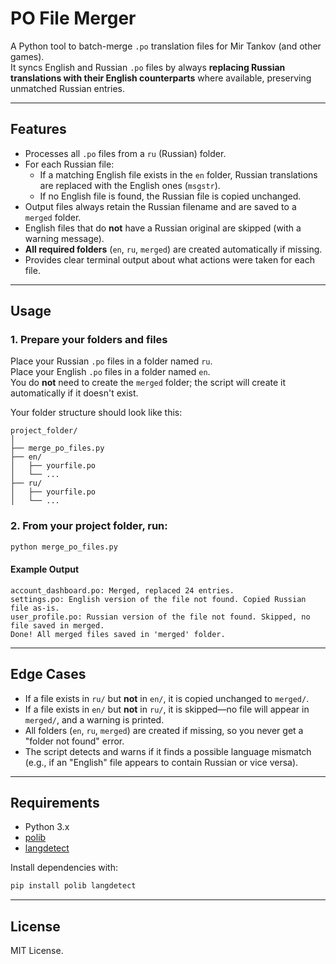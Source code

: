 # PO File Merger

A Python tool to batch-merge `.po` translation files for Mir Tankov (and other games).  
It syncs English and Russian `.po` files by always **replacing Russian translations with their English counterparts** where available, preserving unmatched Russian entries.

---

## Features

- Processes all `.po` files from a `ru` (Russian) folder.
- For each Russian file:
  - If a matching English file exists in the `en` folder, Russian translations are replaced with the English ones (`msgstr`).
  - If no English file is found, the Russian file is copied unchanged.
- Output files always retain the Russian filename and are saved to a `merged` folder.
- English files that do **not** have a Russian original are skipped (with a warning message).
- **All required folders** (`en`, `ru`, `merged`) are created automatically if missing.
- Provides clear terminal output about what actions were taken for each file.

---

## Usage

### 1. Prepare your folders and files

Place your Russian `.po` files in a folder named `ru`.  
Place your English `.po` files in a folder named `en`.  
You do **not** need to create the `merged` folder; the script will create it automatically if it doesn't exist.

Your folder structure should look like this:

```
project_folder/
│
├── merge_po_files.py
├── en/
│   ├── yourfile.po
│   └── ...
├── ru/
│   ├── yourfile.po
│   └── ...
```

### 2. From your project folder, run:

```sh
python merge_po_files.py
```

#### Example Output

```
account_dashboard.po: Merged, replaced 24 entries.
settings.po: English version of the file not found. Copied Russian file as-is.
user_profile.po: Russian version of the file not found. Skipped, no file saved in merged.
Done! All merged files saved in 'merged' folder.
```

---

## Edge Cases

- If a file exists in `ru/` but **not** in `en/`, it is copied unchanged to `merged/`.
- If a file exists in `en/` but **not** in `ru/`, it is skipped—no file will appear in `merged/`, and a warning is printed.
- All folders (`en`, `ru`, `merged`) are created if missing, so you never get a "folder not found" error.
- The script detects and warns if it finds a possible language mismatch (e.g., if an "English" file appears to contain Russian or vice versa).

---

## Requirements

- Python 3.x
- [polib](https://pypi.org/project/polib/)
- [langdetect](https://pypi.org/project/langdetect/)

Install dependencies with:

```sh
pip install polib langdetect
```

---

## License

MIT License.  
